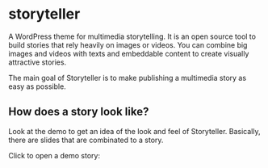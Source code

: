 storyteller
===========

A WordPress theme for multimedia storytelling. It is an open source tool to build stories that rely heavily on images or videos. You can combine big images and videos with texts and embeddable content to create visually attractive stories. 


The main goal of Storyteller is to make publishing a multimedia story as easy as possible.

## How does a story look like?
Look at the demo to get an idea of the look and feel of Storyteller. Basically, there are slides that are combinated to a story.

Click to open a demo story:
